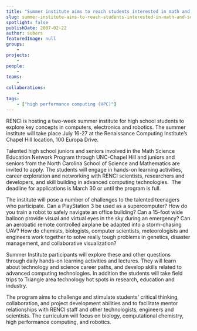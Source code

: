 ```yaml
---
title: "Summer institute aims to reach students interested in math and science"
slug: summer-institute-aims-to-reach-students-interested-in-math-and-science
spotlight: false
publishDate: 2007-02-22
author: subers
featuredImage: null
groups:
    - 
projects:
    - 
people:
    - 
teams: 
    - 
collaborations:
    - 
tags:
    - ["high performance computing (HPC)"]
---
```

RENCI is hosting a two-week summer institute for high school students to explore key concepts in computers, electronics and robotics. The summer institute will take place July 16-27 at the Renaissance Computing Institute’s Chapel Hill location, 100 Europa Drive.

<!--more-->

Talented high school juniors and seniors involved in the Math Science Education Network Program through UNC-Chapel Hill and juniors and seniors from the North Carolina School of Science and Mathematics are invited to apply. The students will engage in hands-on learning activities, career exploration and networking with RENCI scientists, researchers and developers, and skill building in advanced computing technologies.  The deadline for applications is March 30 or until the program is full.

The institute will pose a number of challenges to the talented teenagers who participate. Can a PlayStation 3 be used as a supercomputer? How do you train a robot to safely navigate an office building? Can a 15-foot wide balloon provide visual and virtual eyes in the sky during an emergency? Can an aerobatic remote controlled airplane be adapted into a storm-chasing UAV? How do chemists, biologists, computer scientists, meteorologists and engineers work together to solve really tough problems in genetics, disaster management, and collaborative visualization?

Summer Institute participants will explore these and other questions through daily hands-on learning activities and lectures. They will learn about technology and science career paths, and develop skills related to advanced computing technologies. In addition the students will take field trips to Triangle area technology hot spots in research, education and industry.

The program aims to challenge and stimulate students' critical thinking, collaboration, and project development abilities and to facilitate mentor relationships with RENCI staff and other technologists, engineers and scientists. The curriculum will focus on biology, computational chemistry, high performance computing, and robotics.
